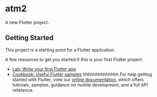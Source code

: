 # atm2

A new Flutter project.

## Getting Started

This project is a starting point for a Flutter application.

A few resources to get you started if this is your first Flutter project:

- [Lab: Write your first Flutter app](https://flutter.dev/docs/get-started/codelab)
- [Cookbook: Useful Flutter samples](https://flutter.dev/docs/cookbook)
hhhhhhhhhhhhhh
For help getting started with Flutter, view our
[online documentation](https://flutter.dev/docs), which offers tutorials,
samples, guidance on mobile development, and a full API reference.
